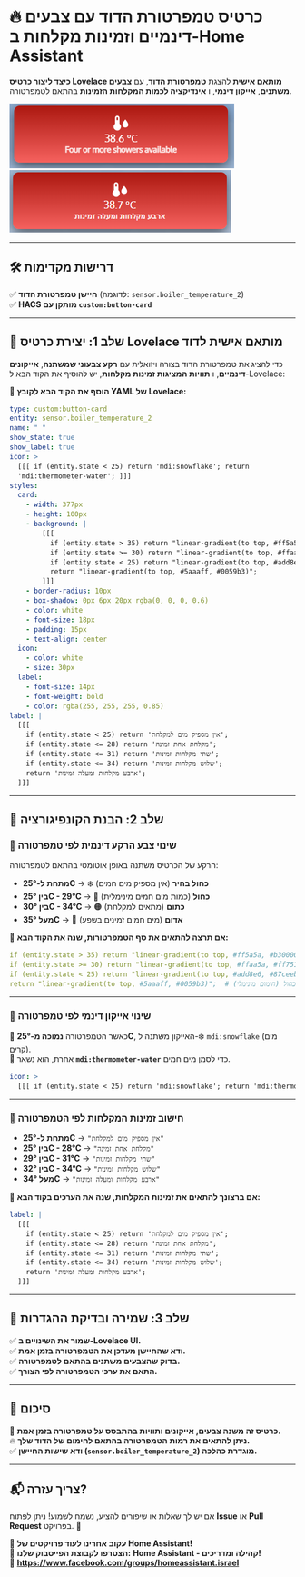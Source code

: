 # 🔥 **כרטיס טמפרטורת הדוד עם צבעים דינמיים וזמינות מקלחות ב-Home Assistant**  

**כיצד ליצור כרטיס Lovelace מותאם אישית** להצגת **טמפרטורת הדוד**, עם **צבעים משתנים**, **אייקון דינמי**, ו **אינדיקציה לכמות המקלחות הזמינות** בהתאם לטמפרטורה.

![Boiler Temperature Card](images/boiler-temp-english.png) ![Boiler Temperature Card](images/boiler-temp-heb.png)  

---

## 🛠️ **דרישות מקדימות**  
✅ **חיישן טמפרטורת הדוד** (לדוגמה: `sensor.boiler_temperature_2`)  
✅ **HACS מותקן עם `custom:button-card`**  

---

## 🔹 **שלב 1: יצירת כרטיס Lovelace מותאם אישית לדוד**  

כדי להציג את טמפרטורת הדוד בצורה ויזואלית עם **רקע צבעוני שמשתנה**, **אייקונים דינמיים**, ו **תוויות המציגות זמינות מקלחות**, יש להוסיף את הקוד הבא ל-Lovelace:

📌 **הוסף את הקוד הבא לקובץ YAML של Lovelace:**  

```yaml  
type: custom:button-card  
entity: sensor.boiler_temperature_2  
name: " "  
show_state: true  
show_label: true  
icon: >  
  [[[ if (entity.state < 25) return 'mdi:snowflake'; return  
  'mdi:thermometer-water'; ]]]  
styles:  
  card:  
    - width: 377px  
    - height: 100px  
    - background: |  
        [[[  
          if (entity.state > 35) return "linear-gradient(to top, #ff5a5a, #b30000)";  
          if (entity.state >= 30) return "linear-gradient(to top, #ffaa5a, #ff751a)";  
          if (entity.state < 25) return "linear-gradient(to top, #add8e6, #87ceeb)";  
          return "linear-gradient(to top, #5aaaff, #0059b3)";  
        ]]]  
    - border-radius: 10px  
    - box-shadow: 0px 6px 20px rgba(0, 0, 0, 0.6)  
    - color: white  
    - font-size: 18px  
    - padding: 15px  
    - text-align: center  
  icon:  
    - color: white  
    - size: 30px  
  label:  
    - font-size: 14px  
    - font-weight: bold  
    - color: rgba(255, 255, 255, 0.85)  
label: |  
  [[[  
    if (entity.state < 25) return 'אין מספיק מים למקלחת';  
    if (entity.state <= 28) return 'מקלחת אחת זמינה';  
    if (entity.state <= 31) return 'שתי מקלחות זמינות';  
    if (entity.state <= 34) return 'שלוש מקלחות זמינות';  
    return 'ארבע מקלחות ומעלה זמינות';  
  ]]]  
```  

---

## 🔹 **שלב 2: הבנת הקונפיגורציה**  

### 📌 **שינוי צבע הרקע דינמית לפי טמפרטורה**  

הרקע של הכרטיס משתנה באופן אוטומטי בהתאם לטמפרטורה:

- **מתחת ל-25°C** → ❄️ **כחול בהיר** (אין מספיק מים חמים)  
- **בין 25°C - 29°C** → 🔵 **כחול** (כמות מים חמים מינימלית)  
- **בין 30°C - 34°C** → 🟠 **כתום** (מתאים למקלחת)  
- **מעל 35°C** → 🔴 **אדום** (מים חמים זמינים בשפע)  

📌 **אם תרצה להתאים את סף הטמפרטורות, שנה את הקוד הבא:**  

```yaml  
if (entity.state > 35) return "linear-gradient(to top, #ff5a5a, #b30000)";  # אדום (מים חמים זמינים)  
if (entity.state >= 30) return "linear-gradient(to top, #ffaa5a, #ff751a)"; # כתום (מים טובים למקלחת)  
if (entity.state < 25) return "linear-gradient(to top, #add8e6, #87ceeb)";  # כחול בהיר (לא מספיק חם)  
return "linear-gradient(to top, #5aaaff, #0059b3)";  # כחול (חימום מינימלי)  
```  

---

### 📌 **שינוי אייקון דינמי לפי טמפרטורה**  

📌 כאשר הטמפרטורה **נמוכה מ-25°C**, האייקון משתנה ל-❄️ `mdi:snowflake` (מים קרים).  
📌 אחרת, הוא נשאר **`mdi:thermometer-water`** כדי לסמן מים חמים.

```yaml  
icon: >  
  [[[ if (entity.state < 25) return 'mdi:snowflake'; return 'mdi:thermometer-water'; ]]]  
```  

---

### 📌 **חישוב זמינות המקלחות לפי הטמפרטורה**  

- **מתחת ל-25°C** → `"אין מספיק מים למקלחת"`  
- **בין 25°C - 28°C** → `"מקלחת אחת זמינה"`  
- **בין 29°C - 31°C** → `"שתי מקלחות זמינות"`  
- **בין 32°C - 34°C** → `"שלוש מקלחות זמינות"`  
- **מעל 34°C** → `"ארבע מקלחות ומעלה זמינות"`  

📌 **אם ברצונך להתאים את זמינות המקלחות, שנה את הערכים בקוד הבא:**  

```yaml  
label: |  
  [[[  
    if (entity.state < 25) return 'אין מספיק מים למקלחת';  
    if (entity.state <= 28) return 'מקלחת אחת זמינה';  
    if (entity.state <= 31) return 'שתי מקלחות זמינות';  
    if (entity.state <= 34) return 'שלוש מקלחות זמינות';  
    return 'ארבע מקלחות ומעלה זמינות';  
  ]]]  
```  

---

## 🔹 **שלב 3: שמירה ובדיקת ההגדרות**  

✅ **שמור את השינויים ב-Lovelace UI.**  
✅ **ודא שהחיישן מעדכן את הטמפרטורה בזמן אמת.**  
✅ **בדוק שהצבעים משתנים בהתאם לטמפרטורה.**  
✅ **התאם את ערכי הטמפרטורה לפי הצורך.**  

---

## 🚀 **סיכום**  

🎨 **כרטיס זה משנה צבעים, אייקונים ותוויות בהתבסס על טמפרטורה בזמן אמת.**  
🔥 **ניתן להתאים את רמות הטמפרטורה בהתאם לחימום של הדוד שלך.**  
✅ **ודא שישות החיישן (`sensor.boiler_temperature_2`) מוגדרת כהלכה.**  

---

## 📬 **צריך עזרה?**  

אם יש לך שאלות או שיפורים להציע, נשמח לשמוע! ניתן לפתוח **Issue** או **Pull Request** בפרויקט. 🚀  

🔗 **עקוב אחרינו לעוד פרויקטים של Home Assistant!**  
📣 **הצטרפו לקבוצת הפייסבוק שלנו:**  **Home Assistant - קהילה ומדריכים!**   
🔗 **https://www.facebook.com/groups/homeassistant.israel**
